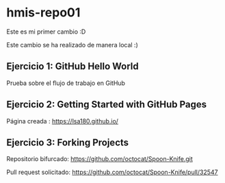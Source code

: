 # hmis-repo01

Este es mi primer cambio :D

Este cambio se ha realizado de manera local :)

## Ejercicio 1: GitHub Hello World
Prueba sobre el flujo de trabajo en GitHub

## Ejercicio 2: Getting Started with GitHub Pages
Página creada : https://lsa180.github.io/

## Ejercicio 3: Forking Projects
Repositorio bifurcado: https://github.com/octocat/Spoon-Knife.git

Pull request solicitado: https://github.com/octocat/Spoon-Knife/pull/32547
